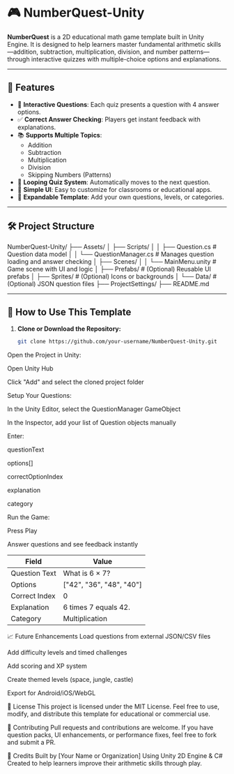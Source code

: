 # 🎮 NumberQuest-Unity

**NumberQuest** is a 2D educational math game template built in Unity Engine. It is designed to help learners master fundamental arithmetic skills—addition, subtraction, multiplication, division, and number patterns—through interactive quizzes with multiple-choice options and explanations.

---

## 🧠 Features

- 🧩 **Interactive Questions**: Each quiz presents a question with 4 answer options.
- ✅ **Correct Answer Checking**: Players get instant feedback with explanations.
- 📚 **Supports Multiple Topics**:
  - Addition
  - Subtraction
  - Multiplication
  - Division
  - Skipping Numbers (Patterns)
- 🔁 **Looping Quiz System**: Automatically moves to the next question.
- 🎨 **Simple UI**: Easy to customize for classrooms or educational apps.
- 🧩 **Expandable Template**: Add your own questions, levels, or categories.

---

## 🛠️ Project Structure

NumberQuest-Unity/
├── Assets/
│ ├── Scripts/
│ │ ├── Question.cs # Question data model
│ │ └── QuestionManager.cs # Manages question loading and answer checking
│ ├── Scenes/
│ │ └── MainMenu.unity # Game scene with UI and logic
│ ├── Prefabs/ # (Optional) Reusable UI prefabs
│ ├── Sprites/ # (Optional) Icons or backgrounds
│ └── Data/ # (Optional) JSON question files
├── ProjectSettings/
├── README.md


---

## 🚀 How to Use This Template

1. **Clone or Download the Repository:**
   ```bash
   git clone https://github.com/your-username/NumberQuest-Unity.git
Open the Project in Unity:

Open Unity Hub

Click "Add" and select the cloned project folder

Setup Your Questions:

In the Unity Editor, select the QuestionManager GameObject

In the Inspector, add your list of Question objects manually

Enter:

questionText

options[]

correctOptionIndex

explanation

category

Run the Game:

Press Play

Answer questions and see feedback instantly

| Field         | Value                     |
| ------------- | ------------------------- |
| Question Text | What is 6 × 7?            |
| Options       | \["42", "36", "48", "40"] |
| Correct Index | 0                         |
| Explanation   | 6 times 7 equals 42.      |
| Category      | Multiplication            |


📈 Future Enhancements
Load questions from external JSON/CSV files

Add difficulty levels and timed challenges

Add scoring and XP system

Create themed levels (space, jungle, castle)

Export for Android/iOS/WebGL

📄 License
This project is licensed under the MIT License.
Feel free to use, modify, and distribute this template for educational or commercial use.

🤝 Contributing
Pull requests and contributions are welcome. If you have question packs, UI enhancements, or performance fixes, feel free to fork and submit a PR.

🙌 Credits
Built by [Your Name or Organization]
Using Unity 2D Engine & C#
Created to help learners improve their arithmetic skills through play.


